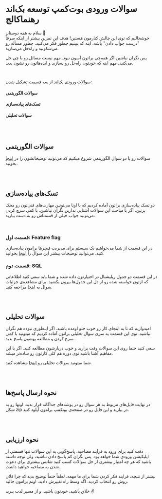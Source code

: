 # سوالات ورودی بوت‌کمپ توسعه بک‌اند رهنماکالج

سلام به همه دوستان 🌟  
خوشحالیم که توی این چالش کنارمون هستین! هدف این تمرین بیشتر از اینکه صرفاً "درست جواب دادن" باشه، اینه که ببینیم چطور فکر می‌کنید، چطور مسأله رو می‌شکونید و راه‌حل می‌سازید.

پس نگران نباشین اگر همه‌چی براتون آسون نبود. مهم نیست مسائل رو با چی حل می‌کنید، مهم اینه که خودتون راه‌حل رو بسازید و ایده‌هاتون رو نشون بدید.

</br>

سوالات ورودی بک‌اند از سه قسمت تشکیل شدن:

#### سوالات الگوریتمی

#### تسک‌های پیاده‌سازی

#### سوالات تحلیلی

</br></br>

## سوالات الگوریتمی

سوالات رو با دو سوال الگوریتمی شروع میکنیم که می‌تونید توضیحاتشون را در [اینجا](https://github.com/RahnemaCollegee/Algorithm-Challenge-1404) بخونید.

</br></br>

## تسک‌های پیاده‌سازی

دو تسک پیاده‌سازی براتون آماده کردیم که با اونا می‌تونین مهارت‌های فنی‌تون رو محک بزنین. اگر با مباحث این سوالات آشنایی ندارین نگران نباشین. با کمی سرچ کردن می‌تونید جواب خیلی از قسمتاش رو به دست بیارید.

</br>

### قسمت اول: Feature flag

در این قسمت از شما می‌خواهیم یک سیستم برای مدیریت فیچر‌ها برامون پیاده‌سازی کنید. می‌توانید توضیحات بیشتر این سوال را [اینجا](./feature-flag/) بخوانید.

### قسمت دوم: SQL

در این قسمت دو جدول ریلیشنال در اختیارتون داده شده و شما باید سعی کنید اطلاعاتی که ازتون خواسته شده رو از دل این جدول‌ها بیرون بکشید. برای مشاهده‌ی جزئیات سوال به [اینجا](./sql/) مراجعه کنید.

</br></br>

## سوالات تحلیلی

امیدواریم که تا به اینجای کار رو خوب جلو اومده باشید. اگر اینطوری نبوده هم نگران نباشید. توی این قسمت یه سری سوال تحلیلی براتون آماده کردیم که میتونید با کمی سرچ کردن و مطالعه بهشون پاسخ بدید.

سعی کنید حتما روی این سوالات وقت بزارید و خوب دربارشون مطالعه کنید. اگر با این مفاهیم آشنا
باشید توی دوره هم کلی کارتون رو ساده‌تر میشه.

شما میتونید سوالات تحلیلی رو [اینجا](./analitical/) مشاهده کنید.

</br></br>

## نحوه ارسال پاسخ‌ها

در نهایت فایل‌های مربوط به هر سوال رو در پوشه‌های جداگانه قرار بدید، اونها رو به شکل zip در بیارید و این فایل رو در صفحه‌ی بوتکمپ برامون آپلود کنید.

</br></br>

## نحوه ارزیابی

دقت کنید برای ورود به فرآیند مصاحبه، پاسخ‌گویی به این سوالات تنها قسمتی از اپلیکیشن ورودی شما خواهد بود. پس نگران کم پاسخ دادن نباشید، ولی توجه داشته باشید که هر چه امتیاز بیشتری از حل سوالات کسب کنید شانس بیشتری برای دعوت شدن به مصاحبه خواهید داشت.

بیشتر از نتیجه، فرایند فکر کردن شما برای ما مهمه. لطفاً حتماً توضیح بدید که چرا فلان روش رو انتخاب کردید. اگه وسط راه تغییرش دادید، اونم برامون جالبه.

خلاق باشید، خودتون باشید، و از مسیر لذت ببرید ✌️
